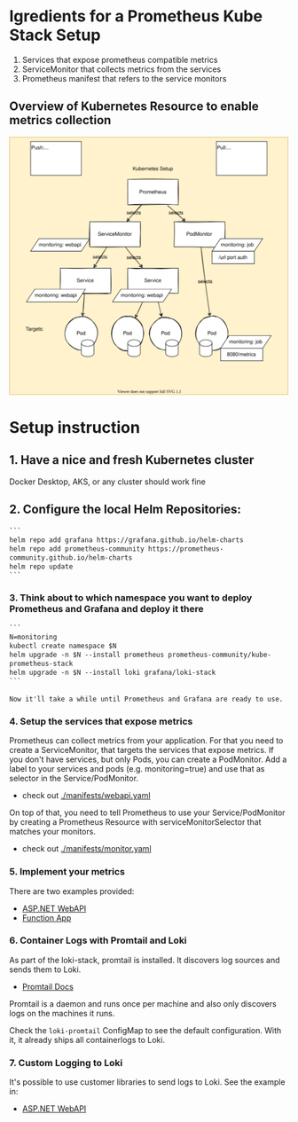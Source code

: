 # Igredients for a Prometheus Kube Stack Setup

1. Services that expose prometheus compatible metrics
2. ServiceMonitor that collects metrics from the services
3. Prometheus manifest that refers to the service monitors

## Overview of Kubernetes Resource to enable metrics collection
![Kubernetes Resources for Metrics Collection](./imgs/overview.drawio.svg)

# Setup instruction
## 1. Have a nice and fresh Kubernetes cluster
   Docker Desktop, AKS, or any cluster should work fine
## 2. Configure the local Helm Repositories:
    
    ```
    helm repo add grafana https://grafana.github.io/helm-charts
    helm repo add prometheus-community https://prometheus-community.github.io/helm-charts
    helm repo update
    ```

### 3. Think about to which namespace you want to deploy Prometheus and Grafana and deploy it there

    ```
    N=monitoring
    kubectl create namespace $N
    helm upgrade -n $N --install prometheus prometheus-community/kube-prometheus-stack
    helm upgrade -n $N --install loki grafana/loki-stack
    ```

    Now it'll take a while until Prometheus and Grafana are ready to use.

### 4. Setup the services that expose metrics
Prometheus can collect metrics from your application. For that you need to create a ServiceMonitor, that targets the services that
expose metrics. If you don't have services, but only Pods, you can create a PodMonitor.
Add a label to your services and pods (e.g. monitoring=true) and use that as selector in the Service/PodMonitor.

* check out [./manifests/webapi.yaml](./manifests/webapi.yaml)
  
On top of that, you need to tell Prometheus to use your Service/PodMonitor by creating a Prometheus Resource with serviceMonitorSelector that matches your monitors.

* check out [./manifests/monitor.yaml](./manifests/monitor.yaml)

### 5. Implement your metrics

There are two examples provided:
* [ASP.NET WebAPI](./webapi)
* [Function App](./hello-func)

### 6. Container Logs with Promtail and Loki

As part of the loki-stack, promtail is installed. It discovers log sources and sends them to Loki.

* [Promtail Docs](https://grafana.com/docs/loki/latest/clients/promtail/)

Promtail is a daemon and runs once per machine and also only discovers logs on the machines it runs.

Check the `loki-promtail` ConfigMap to see the default configuration. With it, it already ships all containerlogs to Loki.

### 7. Custom Logging to Loki
It's possible to use customer libraries to send logs to Loki. See the example in:

* [ASP.NET WebAPI](./webapi)

